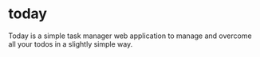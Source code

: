 # today
Today is a simple task manager web application to manage and overcome all your todos in a slightly simple way.
